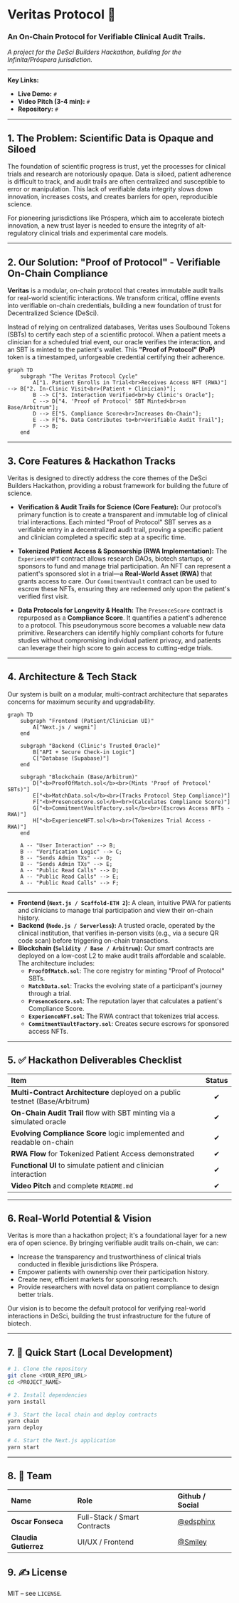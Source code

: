# Veritas Protocol 🧬

### An On-Chain Protocol for Verifiable Clinical Audit Trails.

*A project for the DeSci Builders Hackathon, building for the Infinita/Próspera jurisdiction.*

---

**Key Links:**
* **Live Demo:** `#`
* **Video Pitch (3-4 min):** `#`
* **Repository:** `#`

---

## 1. The Problem: Scientific Data is Opaque and Siloed

The foundation of scientific progress is trust, yet the processes for clinical trials and research are notoriously opaque. Data is siloed, patient adherence is difficult to track, and audit trails are often centralized and susceptible to error or manipulation. This lack of verifiable data integrity slows down innovation, increases costs, and creates barriers for open, reproducible science.

For pioneering jurisdictions like Próspera, which aim to accelerate biotech innovation, a new trust layer is needed to ensure the integrity of alt-regulatory clinical trials and experimental care models.

---

## 2. Our Solution: "Proof of Protocol" - Verifiable On-Chain Compliance

**Veritas** is a modular, on-chain protocol that creates immutable audit trails for real-world scientific interactions. We transform critical, offline events into verifiable on-chain credentials, building a new foundation of trust for Decentralized Science (DeSci).

Instead of relying on centralized databases, Veritas uses Soulbound Tokens (SBTs) to certify each step of a scientific protocol. When a patient meets a clinician for a scheduled trial event, our oracle verifies the interaction, and an SBT is minted to the patient's wallet. This **"Proof of Protocol" (PoP)** token is a timestamped, unforgeable credential certifying their adherence.

```mermaid
graph TD
    subgraph "The Veritas Protocol Cycle"
        A["1. Patient Enrolls in Trial<br>Receives Access NFT (RWA)"] --> B["2. In-Clinic Visit<br>(Patient + Clinician)"];
        B --> C["3. Interaction Verified<br>by Clinic's Oracle"];
        C --> D["4. 'Proof of Protocol' SBT Minted<br>on Base/Arbitrum"];
        D --> E["5. Compliance Score<br>Increases On-Chain"];
        E --> F["6. Data Contributes to<br>Verifiable Audit Trail"];
        F --> B;
    end
```

---

## 3. Core Features & Hackathon Tracks

Veritas is designed to directly address the core themes of the DeSci Builders Hackathon, providing a robust framework for building the future of science.

* **Verification & Audit Trails for Science (Core Feature):**
    Our protocol’s primary function is to create a transparent and immutable log of clinical trial interactions. Each minted "Proof of Protocol" SBT serves as a verifiable entry in a decentralized audit trail, proving a specific patient and clinician completed a specific step at a specific time.

* **Tokenized Patient Access & Sponsorship (RWA Implementation):**
    The `ExperienceNFT` contract allows research DAOs, biotech startups, or sponsors to fund and manage trial participation. An NFT can represent a patient's sponsored slot in a trial—a **Real-World Asset (RWA)** that grants access to care. Our `CommitmentVault` contract can be used to escrow these NFTs, ensuring they are redeemed only upon the patient's verified first visit.

* **Data Protocols for Longevity & Health:**
    The `PresenceScore` contract is repurposed as a **Compliance Score**. It quantifies a patient's adherence to a protocol. This pseudonymous score becomes a valuable new data primitive. Researchers can identify highly compliant cohorts for future studies without compromising individual patient privacy, and patients can leverage their high score to gain access to cutting-edge trials.

---

## 4. Architecture & Tech Stack

Our system is built on a modular, multi-contract architecture that separates concerns for maximum security and upgradability.

```mermaid
graph TD
    subgraph "Frontend (Patient/Clinician UI)"
        A["Next.js / wagmi"]
    end

    subgraph "Backend (Clinic's Trusted Oracle)"
        B["API + Secure Check-in Logic"]
        C["Database (Supabase)"]
    end

    subgraph "Blockchain (Base/Arbitrum)"
        D["<b>ProofOfMatch.sol</b><br>(Mints 'Proof of Protocol' SBTs)"]
        E["<b>MatchData.sol</b><br>(Tracks Protocol Step Compliance)"]
        F["<b>PresenceScore.sol</b><br>(Calculates Compliance Score)"]
        G["<b>CommitmentVaultFactory.sol</b><br>(Escrows Access NFTs - RWA)"]
        H["<b>ExperienceNFT.sol</b><br>(Tokenizes Trial Access - RWA)"]
    end

    A -- "User Interaction" --> B;
    B -- "Verification Logic" --> C;
    B -- "Sends Admin TXs" --> D;
    B -- "Sends Admin TXs" --> E;
    A -- "Public Read Calls" --> D;
    A -- "Public Read Calls" --> E;
    A -- "Public Read Calls" --> F;
```

---

* **Frontend (`Next.js / Scaffold-ETH 2`):** A clean, intuitive PWA for patients and clinicians to manage trial participation and view their on-chain history.
* **Backend (`Node.js / Serverless`):** A trusted oracle, operated by the clinical institution, that verifies in-person visits (e.g., via a secure QR code scan) before triggering on-chain transactions.
* **Blockchain (`Solidity / Base / Arbitrum`):** Our smart contracts are deployed on a low-cost L2 to make audit trails affordable and scalable. The architecture includes:
    * **`ProofOfMatch.sol`**: The core registry for minting "Proof of Protocol" SBTs.
    * **`MatchData.sol`**: Tracks the evolving state of a participant's journey through a trial.
    * **`PresenceScore.sol`**: The reputation layer that calculates a patient's Compliance Score.
    * **`ExperienceNFT.sol`**: The RWA contract that tokenizes trial access.
    * **`CommitmentVaultFactory.sol`**: Creates secure escrows for sponsored access NFTs.

---

## 5. ✅ Hackathon Deliverables Checklist

| Item                                                                 | Status |
| :------------------------------------------------------------------- | :----: |
| **Multi-Contract Architecture** deployed on a public testnet (Base/Arbitrum) |   ✔︎    |
| **On-Chain Audit Trail** flow with SBT minting via a simulated oracle |   ✔︎    |
| **Evolving Compliance Score** logic implemented and readable on-chain |   ✔︎    |
| **RWA Flow** for Tokenized Patient Access demonstrated                           |   ✔︎    |
| **Functional UI** to simulate patient and clinician interaction        |   ✔︎    |
| **Video Pitch** and complete `README.md`                             |   ✔︎    |


---

## 6. Real-World Potential & Vision

Veritas is more than a hackathon project; it's a foundational layer for a new era of open science. By bringing verifiable audit trails on-chain, we can:
* Increase the transparency and trustworthiness of clinical trials conducted in flexible jurisdictions like Próspera.
* Empower patients with ownership over their participation history.
* Create new, efficient markets for sponsoring research.
* Provide researchers with novel data on patient compliance to design better trials.

Our vision is to become the default protocol for verifying real-world interactions in DeSci, building the trust infrastructure for the future of biotech.

---

## 7. 🔨 Quick Start (Local Development)

```bash
# 1. Clone the repository
git clone <YOUR_REPO_URL>
cd <PROJECT_NAME>

# 2. Install dependencies
yarn install

# 3. Start the local chain and deploy contracts
yarn chain
yarn deploy

# 4. Start the Next.js application
yarn start
```

---

## 8. 👥 Team

| Name                | Role                           | Github / Social                          |
| :-------------------- | :---------------------------- | :--------------------------------------- |
| **Oscar Fonseca** | Full-Stack / Smart Contracts | [@edsphinx](https://github.com/edsphinx) |
| **Claudia Gutierrez** | UI/UX / Frontend              | [@Smiley](https://warpcast.com/smiley)   |

## 9. ✍️ License

MIT – see `LICENSE`.